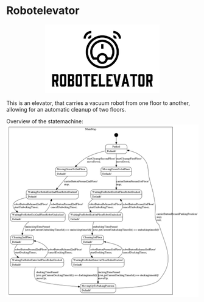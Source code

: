 # Robotelevator

<div style="text-align:center"><img src="./logo.png" width="300"></div>


This is an elevator, that carries a vacuum robot from one floor to another, allowing for an automatic cleanup of two floors.

Overview of the statemachine:
![Statemachine](src/statemachine/RobotelevatorStatemachine_sm.png)
